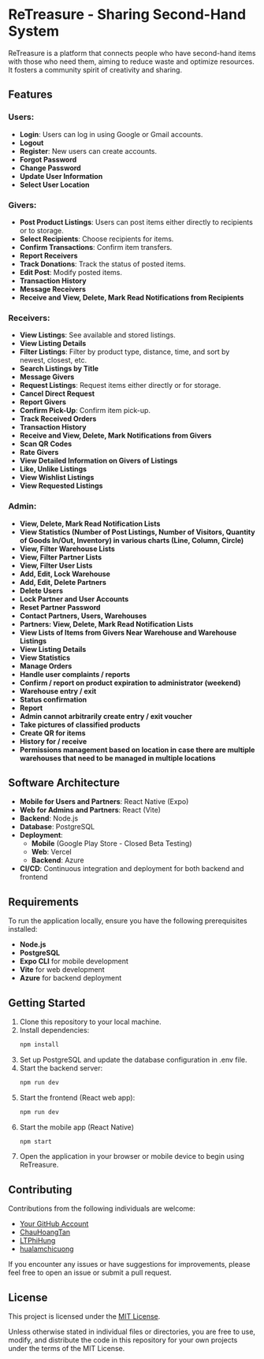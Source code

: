 # ReTreasure - Sharing Second-Hand System

ReTreasure is a platform that connects people who have second-hand items with those who need them, aiming to reduce waste and optimize resources. It fosters a community spirit of creativity and sharing.

## Features

### Users:
- **Login**: Users can log in using Google or Gmail accounts.
- **Logout**
- **Register**: New users can create accounts.
- **Forgot Password**
- **Change Password**
- **Update User Information**
- **Select User Location**

### Givers:
- **Post Product Listings**: Users can post items either directly to recipients or to storage.
- **Select Recipients**: Choose recipients for items.
- **Confirm Transactions**: Confirm item transfers.
- **Report Receivers**
- **Track Donations**: Track the status of posted items.
- **Edit Post**: Modify posted items.
- **Transaction History**
- **Message Receivers**
- **Receive and View, Delete, Mark Read Notifications from Recipients**

### Receivers:
- **View Listings**: See available and stored listings.
- **View Listing Details**
- **Filter Listings**: Filter by product type, distance, time, and sort by newest, closest, etc.
- **Search Listings by Title**
- **Message Givers**
- **Request Listings**: Request items either directly or for storage.
- **Cancel Direct Request**
- **Report Givers**
- **Confirm Pick-Up**: Confirm item pick-up.
- **Track Received Orders**
- **Transaction History**
- **Receive and View, Delete, Mark Notifications from Givers**
- **Scan QR Codes**
- **Rate Givers**
- **View Detailed Information on Givers of Listings**
- **Like, Unlike Listings**
- **View Wishlist Listings**
- **View Requested Listings**

### Admin:
- **View, Delete, Mark Read Notification Lists**
- **View Statistics (Number of Post Listings, Number of Visitors, Quantity of Goods In/Out, Inventory) in various charts (Line, Column, Circle)**
- **View, Filter Warehouse Lists**
- **View, Filter Partner Lists**
- **View, Filter User Lists**
- **Add, Edit, Lock Warehouse**
- **Add, Edit, Delete Partners**
- **Delete Users**
- **Lock Partner and User Accounts**
- **Reset Partner Password**
- **Contact Partners, Users, Warehouses**
- **Partners: View, Delete, Mark Read Notification Lists**
- **View Lists of Items from Givers Near Warehouse and Warehouse Listings**
- **View Listing Details**
- **View Statistics**
- **Manage Orders**
- **Handle user complaints / reports**
- **Confirm / report on product expiration to administrator (weekend)**
- **Warehouse entry / exit**
- **Status confirmation**
- **Report**
- **Admin cannot arbitrarily create entry / exit voucher**
- **Take pictures of classified products**
- **Create QR for items**
- **History for / receive**
- **Permissions management based on location in case there are multiple warehouses that need to be managed in multiple locations**

## Software Architecture

- **Mobile for Users and Partners**: React Native (Expo)
- **Web for Admins and Partners**: React (Vite)
- **Backend**: Node.js
- **Database**: PostgreSQL
- **Deployment**:
  - **Mobile** (Google Play Store - Closed Beta Testing)
  - **Web**: Vercel
  - **Backend**: Azure
- **CI/CD**: Continuous integration and deployment for both backend and frontend

## Requirements

To run the application locally, ensure you have the following prerequisites installed:

- **Node.js**
- **PostgreSQL**
- **Expo CLI** for mobile development
- **Vite** for web development
- **Azure** for backend deployment

## Getting Started

1. Clone this repository to your local machine.
2. Install dependencies:
   ```bash
   npm install
3. Set up PostgreSQL and update the database configuration in .env file.
4. Start the backend server:
   ```bash
   npm run dev
5. Start the frontend (React web app):
   ```bash
   npm run dev
6. Start the mobile app (React Native)
   ```bash
   npm start
7. Open the application in your browser or mobile device to begin using ReTreasure.

## Contributing

Contributions from the following individuals are welcome:
- [Your GitHub Account](https://github.com/your-account)
- [ChauHoangTan](https://github.com/ChauHoangTan)
- [LTPhiHung](https://github.com/LTPhiHung)
- [hualamchicuong](https://github.com/hualamchicuong)

If you encounter any issues or have suggestions for improvements, please feel free to open an issue or submit a pull request.

## License

This project is licensed under the [MIT License](LICENSE).

Unless otherwise stated in individual files or directories, you are free to use, modify, and distribute the code in this repository for your own projects under the terms of the MIT License.

